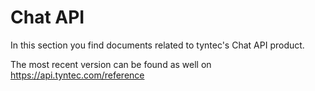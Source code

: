 # Chat API 

In this section you find documents related to tyntec's Chat API product.

The most recent version can be found as well on https://api.tyntec.com/reference
